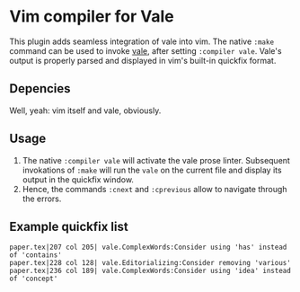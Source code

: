 # Vim compiler for Vale

This plugin adds seamless integration of vale into vim.
The native `:make` command can be used to invoke [vale](https://github.com/ValeLint/vale), after setting `:compiler vale`.
Vale's output is properly parsed and displayed in vim's built-in quickfix format.

## Depencies

Well, yeah: vim itself and vale, obviously.

## Usage

1. The native `:compiler vale` will activate the vale prose linter. Subsequent
   invokations of `:make` will run the `vale` on the current file and display
   its output in the quickfix window.
2. Hence, the commands `:cnext` and `:cprevious` allow to navigate through the errors.

## Example quickfix list

```
paper.tex|207 col 205| vale.ComplexWords:Consider using 'has' instead of 'contains'
paper.tex|228 col 128| vale.Editorializing:Consider removing 'various'
paper.tex|236 col 189| vale.ComplexWords:Consider using 'idea' instead of 'concept'
```
